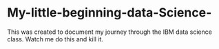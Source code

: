 # My-little-beginning-data-Science-
This was created to document my journey through the IBM data science class.
Watch me do this and kill it.
